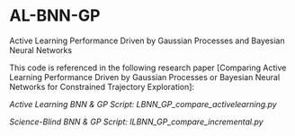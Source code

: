 # AL-BNN-GP
Active Learning Performance Driven by Gaussian Processes and Bayesian Neural Networks 

This code is referenced in the following research paper [Comparing Active Learning Performance Driven by Gaussian Processes or Bayesian Neural Networks for Constrained Trajectory Exploration]:

*Active Learning BNN & GP Script: LBNN_GP_compare_activelearning.py*

*Science-Blind BNN & GP Script: ILBNN_GP_compare_incremental.py*
